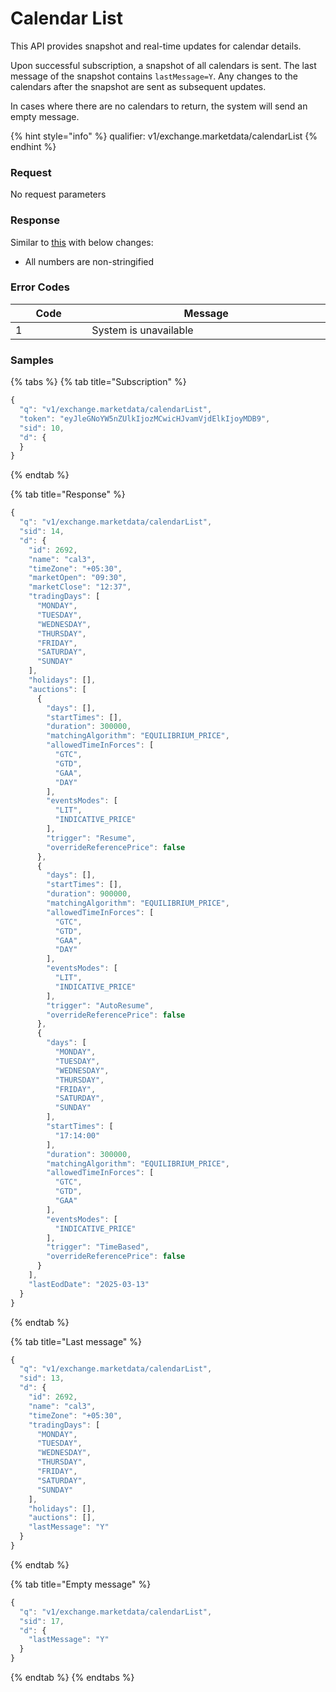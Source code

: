 # Calendar List

This API provides snapshot and real-time updates for calendar details.&#x20;

Upon successful subscription, a snapshot of all calendars is sent. The last message of the snapshot contains `lastMessage=Y`. Any changes to the calendars after the snapshot are sent as subsequent updates.

In cases where there are no calendars to return, the system will send an empty message.

{% hint style="info" %}
qualifier: v1/exchange.marketdata/calendarList
{% endhint %}

### **Request**

No request parameters



### **Response**

Similar to [this](https://documenter.getpostman.com/view/6229811/TzCV3jcq#94a026ea-4e5c-48ae-84f9-9980a8e58278) with below changes:

* All numbers are non-stringified

### **Error Codes**

<table><thead><tr><th width="150">Code</th><th width="554.4285714285713">Message</th></tr></thead><tbody><tr><td>1</td><td>System is unavailable</td></tr></tbody></table>



### **Samples**

{% tabs %}
{% tab title="Subscription" %}
```javascript
{
  "q": "v1/exchange.marketdata/calendarList",
  "token": "eyJleGNoYW5nZUlkIjozMCwicHJvamVjdElkIjoyMDB9",
  "sid": 10,
  "d": {
  }
}
```
{% endtab %}

{% tab title="Response" %}
```javascript
{
  "q": "v1/exchange.marketdata/calendarList",
  "sid": 14,
  "d": {
    "id": 2692,
    "name": "cal3",
    "timeZone": "+05:30",
    "marketOpen": "09:30",
    "marketClose": "12:37",
    "tradingDays": [
      "MONDAY",
      "TUESDAY",
      "WEDNESDAY",
      "THURSDAY",
      "FRIDAY",
      "SATURDAY",
      "SUNDAY"
    ],
    "holidays": [],
    "auctions": [
      {
        "days": [],
        "startTimes": [],
        "duration": 300000,
        "matchingAlgorithm": "EQUILIBRIUM_PRICE",
        "allowedTimeInForces": [
          "GTC",
          "GTD",
          "GAA",
          "DAY"
        ],
        "eventsModes": [
          "LIT",
          "INDICATIVE_PRICE"
        ],
        "trigger": "Resume",
        "overrideReferencePrice": false
      },
      {
        "days": [],
        "startTimes": [],
        "duration": 900000,
        "matchingAlgorithm": "EQUILIBRIUM_PRICE",
        "allowedTimeInForces": [
          "GTC",
          "GTD",
          "GAA",
          "DAY"
        ],
        "eventsModes": [
          "LIT",
          "INDICATIVE_PRICE"
        ],
        "trigger": "AutoResume",
        "overrideReferencePrice": false
      },
      {
        "days": [
          "MONDAY",
          "TUESDAY",
          "WEDNESDAY",
          "THURSDAY",
          "FRIDAY",
          "SATURDAY",
          "SUNDAY"
        ],
        "startTimes": [
          "17:14:00"
        ],
        "duration": 300000,
        "matchingAlgorithm": "EQUILIBRIUM_PRICE",
        "allowedTimeInForces": [
          "GTC",
          "GTD",
          "GAA"
        ],
        "eventsModes": [
          "INDICATIVE_PRICE"
        ],
        "trigger": "TimeBased",
        "overrideReferencePrice": false
      }
    ],
    "lastEodDate": "2025-03-13"
  }
}
```
{% endtab %}

{% tab title="Last message" %}
```javascript
{
  "q": "v1/exchange.marketdata/calendarList",
  "sid": 13,
  "d": {
    "id": 2692,
    "name": "cal3",
    "timeZone": "+05:30",
    "tradingDays": [
      "MONDAY",
      "TUESDAY",
      "WEDNESDAY",
      "THURSDAY",
      "FRIDAY",
      "SATURDAY",
      "SUNDAY"
    ],
    "holidays": [],
    "auctions": [],
    "lastMessage": "Y"
  }
}
```
{% endtab %}

{% tab title="Empty message" %}
```javascript
{
  "q": "v1/exchange.marketdata/calendarList",
  "sid": 17,
  "d": {
    "lastMessage": "Y"
  }
}
```
{% endtab %}
{% endtabs %}









